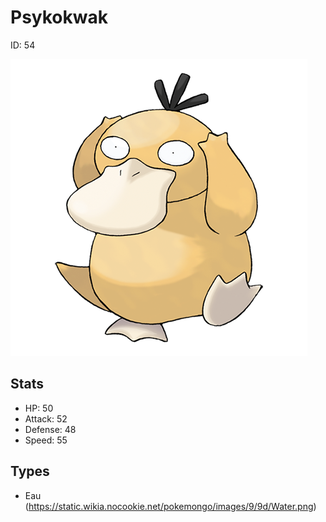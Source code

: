 # Psykokwak


ID: 54

![](https://raw.githubusercontent.com/PokeAPI/sprites/master/sprites/pokemon/other/official-artwork/54.png "Psykokwak")

## Stats


 - HP: 50
 - Attack: 52
 - Defense: 48
 - Speed: 55

## Types


 - Eau (https://static.wikia.nocookie.net/pokemongo/images/9/9d/Water.png)
